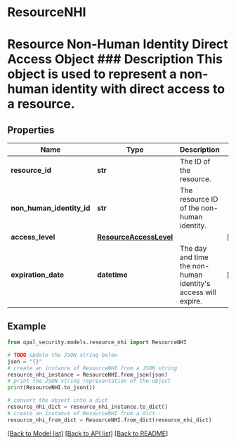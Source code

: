 # ResourceNHI

# Resource Non-Human Identity Direct Access Object ### Description This object is used to represent a non-human identity with direct access to a resource.

## Properties

Name | Type | Description | Notes
------------ | ------------- | ------------- | -------------
**resource_id** | **str** | The ID of the resource. | 
**non_human_identity_id** | **str** | The resource ID of the non-human identity. | 
**access_level** | [**ResourceAccessLevel**](ResourceAccessLevel.md) |  | [optional] 
**expiration_date** | **datetime** | The day and time the non-human identity&#39;s access will expire. | [optional] 

## Example

```python
from opal_security.models.resource_nhi import ResourceNHI

# TODO update the JSON string below
json = "{}"
# create an instance of ResourceNHI from a JSON string
resource_nhi_instance = ResourceNHI.from_json(json)
# print the JSON string representation of the object
print(ResourceNHI.to_json())

# convert the object into a dict
resource_nhi_dict = resource_nhi_instance.to_dict()
# create an instance of ResourceNHI from a dict
resource_nhi_from_dict = ResourceNHI.from_dict(resource_nhi_dict)
```
[[Back to Model list]](../README.md#documentation-for-models) [[Back to API list]](../README.md#documentation-for-api-endpoints) [[Back to README]](../README.md)


